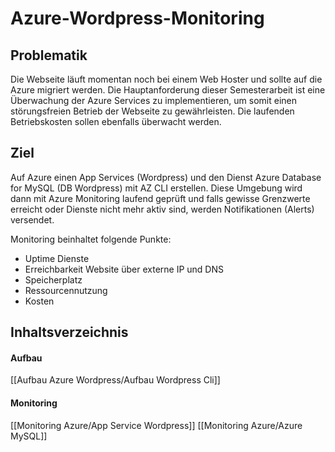 # Azure-Wordpress-Monitoring

## Problematik

Die Webseite läuft momentan noch bei einem Web Hoster und sollte auf die Azure migriert werden. Die Hauptanforderung dieser Semesterarbeit ist eine Überwachung der Azure Services zu implementieren, um somit einen störungsfreien Betrieb der Webseite zu gewährleisten. Die laufenden Betriebskosten sollen ebenfalls überwacht werden.

## Ziel
Auf Azure einen App Services (Wordpress) und den Dienst Azure Database for MySQL (DB Wordpress) mit AZ CLI erstellen. Diese Umgebung wird dann mit Azure Monitoring laufend geprüft und falls gewisse Grenzwerte erreicht oder Dienste nicht mehr aktiv sind, werden Notifikationen (Alerts) versendet.

Monitoring beinhaltet folgende Punkte:

* Uptime Dienste
* Erreichbarkeit Website über externe IP und DNS
* Speicherplatz
* Ressourcennutzung
* Kosten


## Inhaltsverzeichnis
#### Aufbau
[[Aufbau Azure Wordpress/Aufbau Wordpress Cli]]
#### Monitoring
[[Monitoring Azure/App Service Wordpress]]
[[Monitoring Azure/Azure MySQL]]


